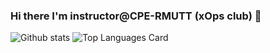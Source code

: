 ### Hi there I'm instructor@CPE-RMUTT (xOps club) 👋
![Github stats](https://github-readme-stats.vercel.app/api?username=pitimon&theme=default&show_icons=true&count_private=true)
![Top Languages Card](https://github-readme-stats.vercel.app/api/top-langs/?username=pitimon)
<!--
**pitimon/pitimon** is a ✨ _special_ ✨ repository because its `README.md` (this file) appears on your GitHub profile.

Here are some ideas to get you started:

- 🔭 I’m currently working on ...
- 🌱 I’m currently learning ...
- 👯 I’m looking to collaborate on ...
- 🤔 I’m looking for help with ...
- 💬 Ask me about ...
- 📫 How to reach me: ...
- 😄 Pronouns: ...
- ⚡ Fun fact: ...
-->
